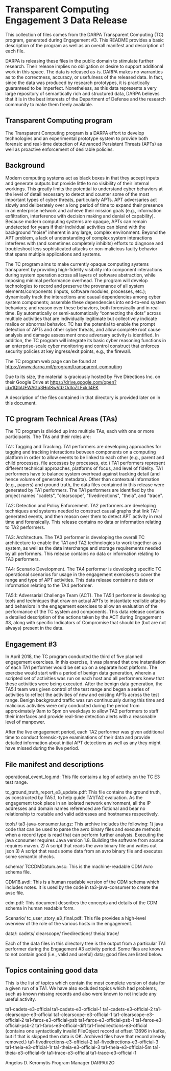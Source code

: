 # Transparent Computing Engagement 3 Data Release

This collection of files comes from the DARPA Transparent Computing (TC) program, generated during Engagement #3. This README provides a basic description of the program as well as an overall manifest and description of each file.

DARPA is releasing these files in the public domain to stimulate further research. Their release implies no obligation or desire to support additional work in this space. The data is released as-is. DARPA makes no warranties as to the correctness, accuracy, or usefulness of the released data. In fact, since the data was produced by research prototypes, it is practically guaranteed to be imperfect. Nonetheless, as this data represents a very large repository of semantically rich and structured data, DARPA believes that it is in the best interests of the Department of Defense and the research community to make them freely available.

Transparent Computing program
-----------------------------
The Transparent Computing program is a DARPA effort to develop technologies and an experimental prototype system to provide both forensic and real-time detection of Advanced Persistent Threats (APTs) as well as proactive enforcement of desirable policies.

Background
----------
Modern computing systems act as black boxes in that they accept inputs and generate outputs but provide little to no visibility of their internal workings. This greatly limits the potential to understand cyber behaviors at the level of detail necessary to detect and counter some of the most important types of cyber threats, particularly APTs. APT adversaries act slowly and deliberately over a long period of time to expand their presence in an enterprise network and achieve their mission goals (e.g., information exfiltration, interference with decision making and denial of capability). Because modern computing systems are opaque, APTs can remain undetected for years if their individual activities can blend with the background “noise” inherent in any large, complex environment. Beyond the APT problem, a lack of understanding of complex system interactions interferes with (and sometimes completely inhibits) efforts to diagnose and troubleshoot less sophisticated attacks or non-malicious faulty behavior that spans multiple applications and systems.

The TC program aims to make currently opaque computing systems transparent by providing high-fidelity visibility into component interactions during system operation across all layers of software abstraction, while imposing minimal performance overhead. The program will develop technologies to record and preserve the provenance of all system elements/components (inputs, software modules, processes, etc.); dynamically track the interactions and causal dependencies among cyber system components; assemble these dependencies into end-to-end system behaviors; and reason over these behaviors, both forensically and in real-time. By automatically or semi-automatically “connecting the dots” across multiple activities that are individually legitimate but collectively indicate malice or abnormal behavior. TC has the potential to enable the prompt detection of APTs and other cyber threats, and allow complete root cause analysis and damage assessment once adversary activity is identified. In addition, the TC program will integrate its basic cyber reasoning functions in an enterprise-scale cyber monitoring and control construct that enforces security policies at key ingress/exit points, e.g., the firewall.

The TC program web page can be found at https://www.darpa.mil/program/transparent-computing

Due to its size, the material is graciously hosted by Five Directions Inc. on their Google Drive at
    https://drive.google.com/open?id=1QlbUFWAGq3Hpl8wVdzOdIoZLFxkII4EK

A description of the files contained in that directory is provided later on in this document.

TC program Technical Areas (TAs)
---------------------------
The TC program is divided up into multiple TAs, each with one or more participants. The TAs and their roles are:

TA1: Tagging and Tracking. TA1 performers are developing approaches for tagging and tracking interactions between components on a computing platform in order to allow events to be linked to each other (e.g., parent and child processes, file accesses by processes, etc.) TA1 performers represent different technical approaches, platforms of focus, and level of fidelity. TA1 performers have to balance system overhead against tracking detail (and hence volume of generated metadata).  Other than contextual information (e.g., papers) and ground truth, the data files contained in this release were generated by TA1 performers. The TA1 performers are identified by the project names "cadets", "clearscope", "fivedirections", "theia", and "trace".

TA2: Detection and Policy Enforcement. TA2 performers are developing techniques and systems needed to construct causal graphs that link TA1-generated events, and then reason over them to detect APT activity in real time and forensically. This release contains no data or information relating to TA2 performers.

TA3: Architecture.  The TA3 performer is developing the overall TC architecture to enable the TA1 and TA2 technologies to work together as a system, as well as the data interchange and storage requirements needed by all performers. This release contains no data or information relating to TA3 performers.

TA4: Scenario Development.  The TA4 performer is developing specific TC operational scenarios for usage in the engagement exercises to cover the range and type of APT activities. This data release contains no data or information relating to the TA4 performer.

TA5.1: Adversarial Challenge Team (ACT). The TA5.1 performer is developing tools and techniques that draw on actual APTs to instantiate realistic attacks and behaviors in the engagement exercises to allow an evaluation of the performance of the TC system and components. This data release contains a detailed description of the actions taken by the ACT during Engagement #3, along with specific Indicators of Compromise that should be (but are not always) present in the data.

Engagement #3
-------------
In April 2018, the TC program conducted the third of five planned engagement exercises. In this exercise, it was planned that one instantiation of each TA1 performer would be set up on a separate host platform. The exercise would start with a period of benign data generation, wherein a scripted set of activities was run on each host and all performers knew that these activities were being executed. After the benign data generation, the TA5.1 team was given control of the test range and began a series of activities to reflect the activities of new and existing APTs across the test range. Benign background traffic was run continuously during this time and malicious activities were only conducted during the period from approximately 9am to 5pm on weekdays to allow TA2 performers to staff their interfaces and provide real-time detection alerts with a reasonable level of manpower.

After the live engagement period, each TA2 performer was given additional time to conduct forensic-type examinations of their data and provide detailed information about initial APT detections as well as any they might have missed during the live period.

File manifest and descriptions
------------------------------
operational_event_log.md: This file contains a log of activity on the TC E3 test range.

tc_ground_truth_report_e3_update.pdf: This file contains the ground truth, as constructed by TA5.1, to help guide TA1/TA2 evaluation. As the engagement took place in an isolated network environment, all the IP addresses and domain names referenced are fictional and bear no relationship to routable and valid addresses and hostnames respectively.

tools/
  ta3-java-consumer.tar.gz: This archive includes the following:
    1) java code that can be used to parse the avro binary files and execute methods when a record type is read that can perform further analysis. Executing the java consumer requires Java version 1.8. Building the software from source requires maven.
    2) A script that reads the avro binary file and writes out json
    3) A script that reads some data from an avro binary file and executes some semantic checks.

schema/
  TCCDMDatum.avsc: This is the machine-readable CDM Avro schema file.

  CDM18.avdl: This is a human readable version of the CDM schema which includes notes. It is used by the code in ta3-java-consumer to create the avsc file.

  cdm.pdf: This document describes the concepts and details of the CDM schema in human readable form.

Scenario/
     tc_user_story_e3_final.pdf: This file provides a high-level overview of the role of the various hosts in the engagement.

data/:
     cadets/
     clearscope/
     fivedirections/
     theia/
     trace/

Each of the data files in this directory tree is the output from a particular TA1 performer during the Engagement #3 activity period. Some files are known to not contain good (i.e., valid and useful) data; good files are listed below.

Topics containing good data
---------------------------
This is the list of topics which contain the most complete version of data for a given run of a TA1. We have also excluded topics which had problems, such as known missing records and also were known to not include any useful activity.

ta1-cadets-e3-official
ta1-cadets-e3-official-1
ta1-cadets-e3-official-2
ta1-clearscope-e3-official
ta1-clearscope-e3-official-1
ta1-clearscope-e3-official-2
ta1-faros-e3-official-psb
ta1-faros-e3-official-psb-1
ta1-faros-e3-official-psb-2
ta1-faros-e3-official-dift
ta1-fivedirections-e3-official (contains one syntactically invalid
FileObject record at offset 13696 in kafka, but if that is skipped then
data is OK. Archived files have that record already removed.)
ta1-fivedirections-e3-official-2
ta1-fivedirections-e3-official-3
ta1-theia-e3-official-1r
ta1-theia-e3-official-3
ta1-theia-e3-official-5m
ta1-theia-e3-official-6r
ta1-trace-e3-official
ta1-trace-e3-official-1


Angelos D. Keromytis
Program Manager
DARPA/I2O
